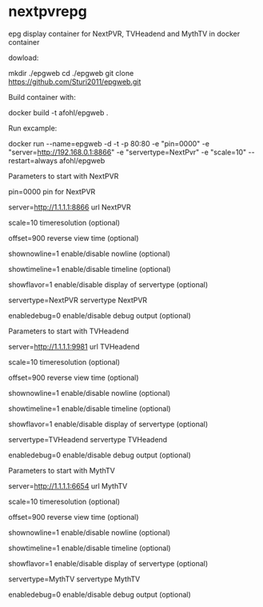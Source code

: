 # nextpvrepg
epg display container for NextPVR, TVHeadend and MythTV  in docker container


dowload: 

mkdir ./epgweb
cd ./epgweb
git clone https://github.com/Sturi2011/epgweb.git


Build container with:

docker build  -t afohl/epgweb .


Run excample:

docker run --name=epgweb -d -t -p 80:80 -e "pin=0000" -e "server=http://192.168.0.1:8866" -e "servertype=NextPvr" -e "scale=10" --restart=always  afohl/epgweb


Parameters to start with NextPVR

pin=0000                         pin for NextPVR

server=http://1.1.1.1:8866       url NextPVR

scale=10                         timeresolution (optional)

offset=900                       reverse view time (optional)

shownowline=1                    enable/disable nowline (optional)

showtimeline=1                   enable/disable timeline (optional)

showflavor=1                     enable/disable display of servertype (optional)

servertype=NextPVR               servertype NextPVR

enabledebug=0                    enable/disable debug output (optional)




Parameters to start with TVHeadend

server=http://1.1.1.1:9981       url TVHeadend

scale=10                         timeresolution (optional)

offset=900                       reverse view time (optional)

shownowline=1                    enable/disable nowline (optional)

showtimeline=1                   enable/disable timeline (optional)

showflavor=1                     enable/disable display of servertype (optional)

servertype=TVHeadend             servertype TVHeadend

enabledebug=0                    enable/disable debug output (optional)



Parameters to start with MythTV

server=http://1.1.1.1:6654       url MythTV

scale=10                         timeresolution (optional)

offset=900                       reverse view time (optional)

shownowline=1                    enable/disable nowline (optional)

showtimeline=1                   enable/disable timeline (optional)

showflavor=1                     enable/disable display of servertype (optional)

servertype=MythTV                servertype MythTV

enabledebug=0                    enable/disable debug output (optional)


